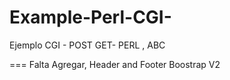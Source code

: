 Example-Perl-CGI-
=================

Ejemplo CGI - POST GET- PERL , ABC 

===
Falta Agregar, Header and Footer
Boostrap V2

